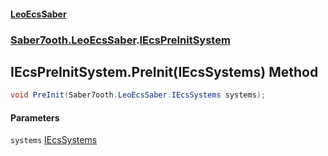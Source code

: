 #### [LeoEcsSaber](index.md 'index')
### [Saber7ooth.LeoEcsSaber](Saber7ooth.LeoEcsSaber.md 'Saber7ooth.LeoEcsSaber').[IEcsPreInitSystem](IEcsPreInitSystem.md 'Saber7ooth.LeoEcsSaber.IEcsPreInitSystem')

## IEcsPreInitSystem.PreInit(IEcsSystems) Method

```csharp
void PreInit(Saber7ooth.LeoEcsSaber.IEcsSystems systems);
```
#### Parameters

<a name='Saber7ooth.LeoEcsSaber.IEcsPreInitSystem.PreInit(Saber7ooth.LeoEcsSaber.IEcsSystems).systems'></a>

`systems` [IEcsSystems](IEcsSystems.md 'Saber7ooth.LeoEcsSaber.IEcsSystems')